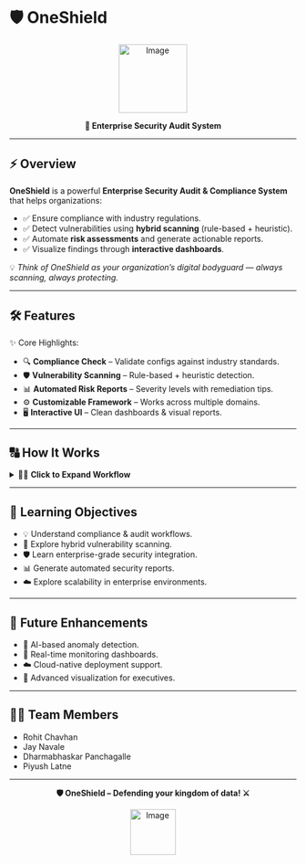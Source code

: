 # 🛡️ OneShield  

<p align="center">
  <img alt="Image" src="https://github.com/user-attachments/assets/caf32164-5cf2-4bd0-b88d-ed63b9d627d9" alt="Security Icon" width="120" />
</p>

<p align="center">
  <strong>🔐 Enterprise Security Audit System</strong>  
</p>  

---

## ⚡ Overview  

**OneShield** is a powerful **Enterprise Security Audit & Compliance System** that helps organizations:  

- ✅ Ensure compliance with industry regulations.  
- ✅ Detect vulnerabilities using **hybrid scanning** (rule-based + heuristic).  
- ✅ Automate **risk assessments** and generate actionable reports.  
- ✅ Visualize findings through **interactive dashboards**.  

💡 *Think of OneShield as your organization’s digital bodyguard — always scanning, always protecting.*  

---

## 🛠 Features  

✨ Core Highlights:  
- 🔍 **Compliance Check** – Validate configs against industry standards.  
- 🛡 **Vulnerability Scanning** – Rule-based + heuristic detection.  
- 📊 **Automated Risk Reports** – Severity levels with remediation tips.  
- ⚙️ **Customizable Framework** – Works across multiple domains.  
- 🖥 **Interactive UI** – Clean dashboards & visual reports.  

---

## 🔠 How It Works  

<details>
<summary>🧑‍💻 <strong>Click to Expand Workflow</strong></summary>

1. 🔐 **Authentication & Access Control** – Secure login & RBAC.  
2. 📝 **Audit Selection** – Choose Compliance, Vulnerability, or Risk Analysis.  
3. ⚡ **System Scanning** – Hybrid (rule-based + heuristic) scanning.  
4. 📊 **Analysis & Reporting** – Auto-generated reports with severity levels.  
5. 🛠 **Remediation Suggestions** – Actionable steps to fix issues.  

</details>  

---

## 📓 Learning Objectives  

- 💡 Understand compliance & audit workflows.  
- 🔐 Explore hybrid vulnerability scanning.  
- 🛡 Learn enterprise-grade security integration.  
- 📊 Generate automated security reports.  
- ☁️ Explore scalability in enterprise environments.  

---

## 🚀 Future Enhancements  

- 🤖 AI-based anomaly detection.  
- 📡 Real-time monitoring dashboards.  
- ☁️ Cloud-native deployment support.  
- 🎨 Advanced visualization for executives.  

---

## 👨‍💻 Team Members  

- Rohit Chavhan  
- Jay Navale
- Dharmabhaskar Panchagalle
- Piyush Latne

---

<p align="center">
  <strong>🛡️ OneShield – Defending your kingdom of data! ⚔️</strong>
</p>

<p align="center">
  <img alt="Image" src="https://github.com/user-attachments/assets/e0961ef6-0b74-4378-82d1-531ae20c6b9e" width="80" />
</p>  
